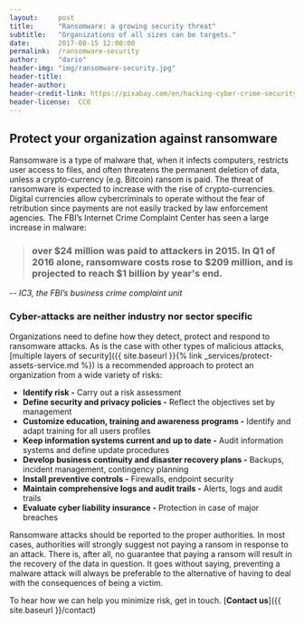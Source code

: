 ```yaml
---
layout:     post
title:      "Ransomware: a growing security threat"
subtitle:   "Organizations of all sizes can be targets."
date:       2017-08-15 12:00:00
permalink:  /ransomware-security
author:     "dario"
header-img: "img/ransomware-security.jpg"
header-title:
header-author:
header-credit-link: https://pixabay.com/en/hacking-cyber-crime-security-hacker-2077124/
header-license:  CC0
---
```


## Protect your organization against ransomware
Ransomware is a type of malware that, when it infects computers, restricts user access to files, and often threatens the permanent deletion of data, unless a crypto-currency (e.g. Bitcoin) ransom is paid. The threat of ransomware is expected to increase with the rise of crypto-currencies. Digital currencies allow cybercriminals to operate without the fear of retribution since payments are not easily tracked by law enforcement agencies. The FBI’s Internet Crime Complaint Center has seen a large increase in malware:

> ### over $24 million was paid to attackers in 2015. In Q1 of 2016 alone, ransomware costs rose to $209 million, and is projected to reach $1 billion by year's end.
-- <cite>IC3, the FBI’s business crime complaint unit</cite>  

### Cyber-attacks are neither industry nor sector specific

Organizations need to define how they detect, protect and respond to ransomware attacks. As is the case with other types of malicious attacks, [multiple layers of security]({{ site.baseurl }}{% link _services/protect-assets-service.md %}) is a recommended approach to protect an organization from a wide variety of risks:

* **Identify risk -** Carry out a risk assessment
* **Define security and privacy policies -** Reflect the objectives set by management
* **Customize education, training and awareness programs -** Identify and adapt training for all users profiles
* **Keep information systems current and up to date -** Audit information systems and define update procedures
* **Develop business continuity and disaster recovery plans -** Backups, incident management, contingency planning
* **Install preventive controls -** Firewalls, endpoint security
* **Maintain comprehensive logs and audit trails -** Alerts, logs and audit trails
* **Evaluate cyber liability insurance -** Protection in case of major breaches

Ransomware attacks should be reported to the proper authorities. In most cases, authorities will strongly suggest not paying a ransom in response to an attack. There is, after all, no guarantee that paying a ransom will result in the recovery of the data in question. It goes without saying, preventing a malware attack will always be preferable to the alternative of having to deal with the consequences of being a victim.

To hear how we can help you minimize risk, get in touch. [**Contact us**]({{ site.baseurl }}/contact)
